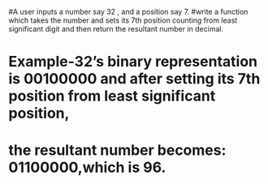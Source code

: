 #A user inputs a number say 32 , and a position say 7. 
#write a function which takes the number and sets its 7th position counting from least significant digit and then return the resultant number in decimal.

# Example-32’s binary representation is 00100000 and after setting its 7th position from least significant position, 
# the resultant number becomes: 01100000,which is 96.
